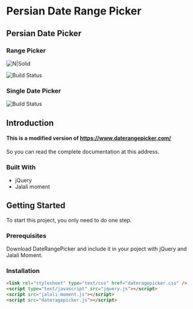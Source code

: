 # Persian Date Range Picker
## Persian Date Picker
### Range Picker
![N|Solid](https://user-images.githubusercontent.com/49247720/273688633-51494a5e-35ea-4774-a84d-ff3caf01af62.png)

![Build Status](https://user-images.githubusercontent.com/49247720/273688671-c8825f07-060a-4cf8-9d57-ac70ab6adb07.png)

### Single Date Picker

![Build Status](https://user-images.githubusercontent.com/49247720/273688710-c41eaf80-e309-4bed-8609-a96cd8c54277.png)
## Introduction
#### This is a modified version of https://www.daterangepicker.com/
So you can read the complete documentation at this address.
### Built With
* jQuery 
* Jalali moment
## Getting Started

To start this project, you only need to do one step.

### Prerequisites
Download DateRangePicker and include it in your poject with jQuery and Jalali Moment. 

### Installation

```html
<link rel="stylesheet" type="text/css" href="dateragepicker.css" />
<script type="text/javascript" src="jquery.js"></script>
<script src="jalali-moment.js"></script>
<script src="dateragepicker.js"></script>
```

